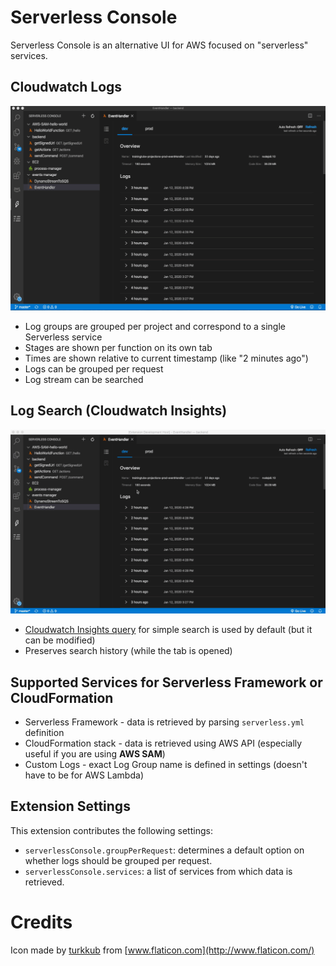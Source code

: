 # Serverless Console

Serverless Console is an alternative UI for AWS focused on "serverless" services.

## Cloudwatch Logs

![App Preview](./preview-logs.gif)

- Log groups are grouped per project and correspond to a single Serverless service
- Stages are shown per function on its own tab
- Times are shown relative to current timestamp (like "2 minutes ago")
- Logs can be grouped per request
- Log stream can be searched

## Log Search (Cloudwatch Insights)

![App Preview](./preview-search.gif)

- [Cloudwatch Insights query](https://docs.aws.amazon.com/AmazonCloudWatch/latest/logs/CWL_QuerySyntax.html) for simple search is used by default (but it can be modified)
- Preserves search history (while the tab is opened)


## Supported Services for Serverless Framework or CloudFormation

- Serverless Framework - data is retrieved by parsing `serverless.yml` definition
- CloudFormation stack - data is retrieved using AWS API (especially useful if you are using **AWS SAM**)
- Custom Logs - exact Log Group name is defined in settings (doesn't have to be for AWS Lambda)

## Extension Settings

This extension contributes the following settings:

- `serverlessConsole.groupPerRequest`: determines a default option on whether logs should be grouped per request.
- `serverlessConsole.services`: a list of services from which data is retrieved.

# Credits

Icon made by [turkkub](https://www.flaticon.com/authors/turkkub) from [www.flaticon.com](http://www.flaticon.com/)
